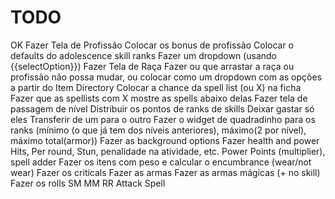 # TODO
OK  Fazer Tela de Profissão
        Colocar os bonus de profissão
        Colocar o defaults do adolescence skill ranks
        Fazer um dropdown (usando {{selectOption}})
    Fazer Tela de Raça 
    Fazer ou que arrastar a raça ou profissão não possa mudar, ou colocar como um dropdown com as opções a partir do Item Directory
    Colocar a chance da spell list (ou X) na ficha
    Fazer que as spellists com X mostre as spells abaixo delas
    Fazer tela de passagem de nível
        Distribuir os pontos de ranks de skills
        Deixar gastar só eles
        Transferir de um para o outro
    Fazer o widget de quadradinho para os ranks
        (mínimo (o que já tem dos níveis anteriores), máximo(2 por nível), máximo total(armor))
    Fazer as background options
    Fazer health and power
        Hits, Per round, Stun, penalidade na atividade, etc.
        Power Points (multiplier), spell adder
    Fazer os itens com peso e calcular o encumbrance (wear/not wear)
    Fazer os criticals
    Fazer as armas
    Fazer as armas mágicas (+ no skill)
    Fazer os rolls
        SM
        MM
        RR
        Attack
        Spell
